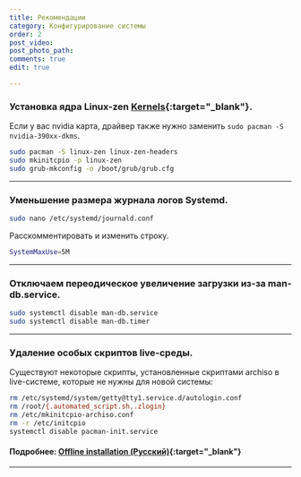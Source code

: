 ```yaml
---
title: Рекомендации
category: Конфигурирование системы
order: 2
post_video: 
post_photo_path: 
comments: true
edit: true

---
```

### Установка ядра Linux-zen [Kernels](https://wiki.archlinux.org/index.php/Kernels){:target="_blank"}.

Если у вас nvidia карта, драйвер также нужно заменить `sudo pacman -S nvidia-390xx-dkms`.

```bash
sudo pacman -S linux-zen linux-zen-headers
sudo mkinitcpio -p linux-zen
sudo grub-mkconfig -o /boot/grub/grub.cfg
```

***

### Уменьшение размера журнала логов Systemd.

```bash
sudo nano /etc/systemd/journald.conf
```

Расскомментировать и изменить строку.

```bash
SystemMaxUse=5M
```

***

### Отключаем переодическое увеличение загрузки из-за man-db.service.

```bash
sudo systemctl disable man-db.service
sudo systemctl disable man-db.timer
```

***

### Удаление особых скриптов live-среды.

Существуют некоторые скрипты, установленные скриптами archiso в live-системе, которые не нужны для новой системы:

```bash
rm /etc/systemd/system/getty@tty1.service.d/autologin.conf
rm /root/{.automated_script.sh,.zlogin}
rm /etc/mkinitcpio-archiso.conf
rm -r /etc/initcpio
systemctl disable pacman-init.service
```

#### Подробнее: [Offline installation (Русский)](https://wiki.archlinux.org/index.php/Offline_installation_(%D0%A0%D1%83%D1%81%D1%81%D0%BA%D0%B8%D0%B9)){:target="_blank"}

***